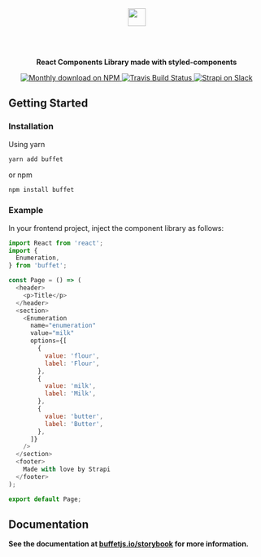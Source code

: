 <div align="center">
  <a href="https://buffetjs.io">
    <img height="35" src="https://cldup.com/ViG2KxiXwc-3000x3000.png" />
  </a>
  
  <br /><br />
  
  <strong>React Components Library made with styled-components</strong>
  
  <p align="center">
    <a href="https://www.npmjs.org/package/buffet">
      <img src="https://img.shields.io/npm/dm/buffet.svg" alt="Monthly download on NPM" />
    </a>
    <a href="https://travis-ci.org/strapi/buffet">
      <img src="https://travis-ci.org/strapi/buffet.svg?branch=master" alt="Travis Build Status" />
    </a>
    <a href="http://slack.strapi.io">
      <img src="https://strapi-slack.herokuapp.com/badge.svg" alt="Strapi on Slack" />
    </a>
  </p>
</div>

## Getting Started

### Installation
Using yarn
```bash
yarn add buffet
```

or npm
```bash
npm install buffet
```

### Example

In your frontend project, inject the component library as follows:

```js
import React from 'react';
import {
  Enumeration,
} from 'buffet';

const Page = () => (
  <header>
    <p>Title</p>
  </header>
  <section>
    <Enumeration
      name="enumeration"
      value="milk"
      options={[
        {
          value: 'flour',
          label: 'Flour',
        },
        {
          value: 'milk',
          label: 'Milk',
        },
        {
          value: 'butter',
          label: 'Butter',
        },
      ]}
    />
  </section>
  <footer>
    Made with love by Strapi
  </footer>
);

export default Page;
```

## Documentation

<strong>See the documentation at [buffetjs.io/storybook](https://buffetjs.io/storybook) for more information.</strong>
